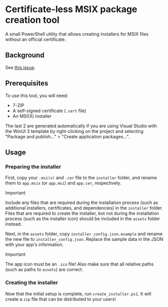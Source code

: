 # Certificate-less MSIX package creation tool

A small PowerShell utility that allows creating installers for MSIX files without an official certificate.

## Background

See [this issue](https://github.com/microsoft/msix-packaging/issues/332).

## Prerequisites

To use this tool, you will need:

- 7-ZIP
- A self-signed certificate (`.cert` file)
- An MSI(X) installer

The last 2 are generated automatically if you are using Visual Studio with the WinUI 3 template by right-clicking on the project and selecting "Package and publish..." > "Create application packages...".

## Usage

### Preparing the installer

First, copy your `.msi(x)` and `.cer` file to the `installer` folder, and rename them to `app.msix` (or `app.msi`) and `app.cer`, respectively.

> [!IMPORTANT]
> Include any files that are required during the installation process (such as additional installers, certificates, and dependencies) in the `installer` folder. Files that are required to create the installer, but not during the installation process (such as the installer icon) should be included in the `assets` folder instead.

Next, in the `assets` folder, copy `installer_config.json.example` and rename the new file to `installer_config.json`. Replace the sample data in the JSON with your app's information.

> [!IMPORTANT]
> The app icon must be an `.ico` file! Also make sure that all relative paths (such as paths to `assets`) are correct.

### Creating the installer

Now that the initial setup is complete, run `create_installer.ps1`. It will create a `zip` file that can be distributed to your users!
